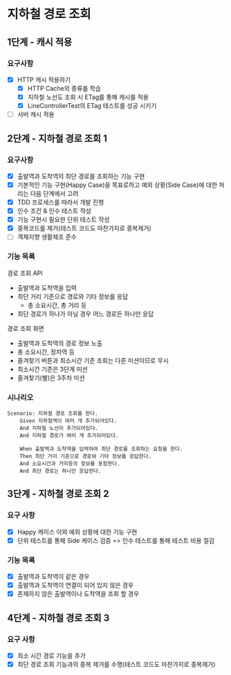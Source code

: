 # 지하철 경로 조회

## 1단계 - 캐시 적용
### 요구사항
 + [x] HTTP 캐시 적용하기
   + [x] HTTP Cache의 종류를 학습
   + [x] 지하철 노선도 조회 시 ETag를 통해 캐시를 적용
   + [x] LineControllerTest의 ETag 테스트를 성공 시키기
 + [ ] 서버 캐시 적용
 
## 2단계 - 지하철 경로 조회 1
### 요구사항
+ [x] 출발역과 도착역의 최단 경로를 조회하는 기능 구현
+ [x] 기본적인 기능 구현(Happy Case)을 목표로하고 예외 상황(Side Case)에 대한 처리는 다음 단계에서 고려
+ [x] TDD 프로세스를 따라서 개발 진행
+ [x] 인수 조건 & 인수 테스트 작성
+ [x] 기능 구현시 필요한 단위 테스트 작성
+ [x] 중복코드를 제거(테스트 코드도 마찬가지로 중복제거)
+ [ ] 객체지향 생활체조 준수

### 기능 목록
경로 조회 API
 + 출발역과 도착역을 입력
 + 최단 거리 기준으로 경로와 기타 정보를 응답
    + 총 소요시간, 총 거리 등
 + 최단 경로가 하나가 아닐 경우 어느 경로든 하나만 응답

경로 조회 화면
 + 출발역과 도착역의 경로 정보 노출
 + 총 소요시간, 정차역 등
 + 즐겨찾기 버튼과 최소시간 기준 조회는 다른 미션이므로 무시
 + 최소시간 기준은 3단계 미션
 + 즐겨찾기(별)은 3주차 미션
 
### 시나리오
 ```gherkin
Scenario: 지하철 경로 조회를 한다.
     Given 지하철역이 여러 개 추가되어있다.
     And 지하철 노선이 추가되어있다.
     And 지하철 경로가 여러 개 추가되어있다.

     When 출발역과 도착역을 입력하여 최단 경로를 조회하는 요청을 한다.
     Then 최단 거리 기준으로 경로와 기타 정보를 응답한다.
     And 소요시간과 거리등의 정보를 포함한다.
     And 최단 경로는 하나만 응답한다.
```

## 3단계 - 지하철 경로 조회 2
### 요구 사항
 + [x] Happy 케이스 이외 예외 상황에 대한 기능 구현
 + [x] 단위 테스트를 통해 Side 케이스 검증 => 인수 테스트를 통해 테스트 비용 절감

### 기능 목록
 + [x] 출발역과 도착역이 같은 경우
 + [x] 출발역과 도착역이 연결이 되어 있지 않은 경우
 + [x] 존재하지 않은 출발역이나 도착역을 조회 할 경우
 
## 4단계 - 지하철 경로 조회 3
### 요구 사항
 + [x] 최소 시간 경로 기능을 추가
 + [x] 최단 경로 조회 기능과의 중복 제거를 수행(테스트 코드도 마찬가지로 중복제거)
